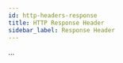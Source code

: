 ```yaml
---
id: http-headers-response
title: HTTP Response Header
sidebar_label: Response Header
---
```


...